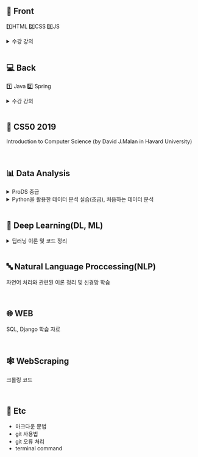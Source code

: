 ## 📔 Front
:one:HTML :two:CSS :three:JS
<details> <summary> 수강 강의 </summary>
- 홍팍 HTML-CSS 입문 강의(강좌): https://www.youtube.com/playlist?list=PLyebPLlVYXCgc3S1HcqOMr5MOrt3wDlb-
</details>

<br>

## 💻 Back
:one: Java :two: Spring

<details> <summary> 수강 강의 </summary>
- Do it! 자바 프로그래밍 입문: https://www.youtube.com/playlist?list=PLG7te9eYUi7typZrH4fqXvs4E22ZFn1Nj <br>
- 홍팍 그림으로 배우는 자바(2019, 기초 입문 문제풀이): https://www.youtube.com/playlist?list=PLyebPLlVYXCgb5B-toSOvivS1RChZLnNu <br>
- 홍팍 그림으로 배우는 자바(2019, 객체 지향 입문 문제풀이): https://www.youtube.com/playlist?list=PLyebPLlVYXCiKweTN4a-xePbbY1Ta6Yu9 <br>
- 홍팍 스프링 부트, 입문!: https://www.youtube.com/playlist?list=PLyebPLlVYXCiYdYaWRKgCqvnCFrLEANXt
</details>

<br>

## 🏫 CS50 2019
Introduction to Computer Science (by David J.Malan in Havard University)

<br>

## 📊 Data Analysis

<details>
<summary> ProDS 중급</summary>
삼성전자에서 시행하는 Data 처리 및 분석 역량을 평가하는 시험 대비
 </details>
 
<details>
<summary> Python을 활용한 데이터 분석 실습(초급), 처음하는 데이터 분석 </summary>
    <br>
    - 기술 통계<br>
    - 데이터 전처리<br>
    - 카이제곱 검정<br>
    - 상관분석<br>
    - 회귀분석<br>
    - 다중회귀분석<br>
    - 로지스틱 회귀분석<br>
    - 의사결정트리<br>
    - K-Means 클러스터링
</details>

<br>

## 🧠 Deep Learning(DL, ML)
<details>
<summary>딥러닝 이론 및 코드 정리</summary>
mnist데이터를 활용한 CNN, LSTM, RNN
</details>

<br>


## 🔤 Natural Language Proccessing(NLP)

자연어 처리와 관련된 이론 정리 및 신경망 학습

<br>


## 🌐 WEB

SQL, Django 학습 자료

<br>

## 🕸️ WebScraping

크롤링 코드

<br>

## 🤍 Etc

- 마크다운 문법
- git 사용법
- git 오류 처리
- terminal command

